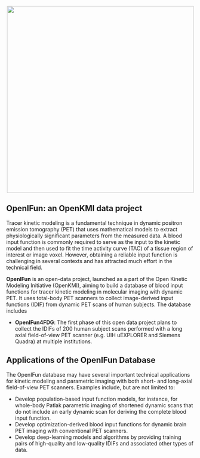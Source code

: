 <p align="center">
  <img src="https://github.com/user-attachments/assets/19fc637c-b1d7-4f6d-9061-d1525944abc1" width="500" >
</p>
  
## OpenIFun: an OpenKMI data project

Tracer kinetic modeling is a fundamental technique in dynamic positron emission tomography (PET) that uses mathematical models to extract physiologically significant parameters from the measured data. A blood input function is commonly required to serve as the input to the kinetic model and then used to fit the time activity curve (TAC) of a tissue region of interest or image voxel. However, obtaining a reliable input function is challenging in several contexts and has attracted much effort in the technical field.

**OpenIFun** is an open-data project, launched as a part of the Open Kinetic Modeling Initiative (OpenKMI), aiming to build a database of blood input functions for tracer kinetic modeling in molecular imaging with dynamic PET. It uses total-body PET scanners to collect image-derived input functions (IDIF) from dynamic PET scans of human subjects. The database includes
- **OpenIFun4FDG**: The first phase of this open data project plans to collect the IDIFs of 200 human subject scans performed with a long axial field-of-view PET scanner (e.g. UIH uEXPLORER and Siemens Quadra) at multiple institutions.

## Applications of the OpenIFun Database

The OpenIFun database may have several important technical applications for kinetic modeling and parametric imaging with both short- and long-axial field-of-view PET scanners. Examples include, but are not limited to:

- Develop population-based input function models, for instance, for whole-body Patlak parametric imaging of shortened dynamic scans that do not include an early dynamic scan for deriving the complete blood input function.
- Develop optimization-derived blood input functions for dynamic brain PET imaging with conventional PET scanners.
- Develop deep-learning models and algorithms by providing training pairs of high-quality and low-quality IDIFs and associated other types of data.

